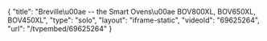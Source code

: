 {
    "title": "Breville\u00ae -- the Smart Ovens\u00ae BOV800XL, BOV650XL, BOV450XL",
    "type": "solo",
    "layout": "iframe-static",
    "videoId": "69625264",
    "url": "\/tvpembed\/69625264"
}